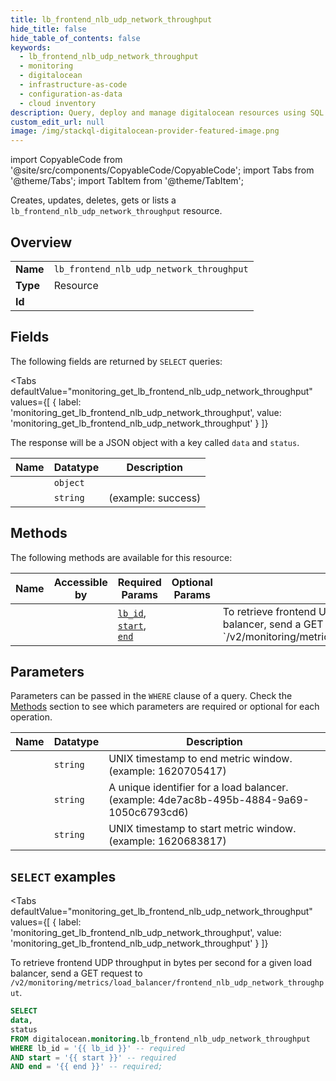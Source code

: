 ```yaml
--- 
title: lb_frontend_nlb_udp_network_throughput
hide_title: false
hide_table_of_contents: false
keywords:
  - lb_frontend_nlb_udp_network_throughput
  - monitoring
  - digitalocean
  - infrastructure-as-code
  - configuration-as-data
  - cloud inventory
description: Query, deploy and manage digitalocean resources using SQL
custom_edit_url: null
image: /img/stackql-digitalocean-provider-featured-image.png
---
```


import CopyableCode from '@site/src/components/CopyableCode/CopyableCode';
import Tabs from '@theme/Tabs';
import TabItem from '@theme/TabItem';

Creates, updates, deletes, gets or lists a <code>lb_frontend_nlb_udp_network_throughput</code> resource.

## Overview
<table><tbody>
<tr><td><b>Name</b></td><td><code>lb_frontend_nlb_udp_network_throughput</code></td></tr>
<tr><td><b>Type</b></td><td>Resource</td></tr>
<tr><td><b>Id</b></td><td><CopyableCode code="digitalocean.monitoring.lb_frontend_nlb_udp_network_throughput" /></td></tr>
</tbody></table>

## Fields

The following fields are returned by `SELECT` queries:

<Tabs
    defaultValue="monitoring_get_lb_frontend_nlb_udp_network_throughput"
    values={[
        { label: 'monitoring_get_lb_frontend_nlb_udp_network_throughput', value: 'monitoring_get_lb_frontend_nlb_udp_network_throughput' }
    ]}
>
<TabItem value="monitoring_get_lb_frontend_nlb_udp_network_throughput">

The response will be a JSON object with a key called `data` and `status`.

<table>
<thead>
    <tr>
    <th>Name</th>
    <th>Datatype</th>
    <th>Description</th>
    </tr>
</thead>
<tbody>
<tr>
    <td><CopyableCode code="data" /></td>
    <td><code>object</code></td>
    <td></td>
</tr>
<tr>
    <td><CopyableCode code="status" /></td>
    <td><code>string</code></td>
    <td> (example: success)</td>
</tr>
</tbody>
</table>
</TabItem>
</Tabs>

## Methods

The following methods are available for this resource:

<table>
<thead>
    <tr>
    <th>Name</th>
    <th>Accessible by</th>
    <th>Required Params</th>
    <th>Optional Params</th>
    <th>Description</th>
    </tr>
</thead>
<tbody>
<tr>
    <td><a href="#monitoring_get_lb_frontend_nlb_udp_network_throughput"><CopyableCode code="monitoring_get_lb_frontend_nlb_udp_network_throughput" /></a></td>
    <td><CopyableCode code="select" /></td>
    <td><a href="#parameter-lb_id"><code>lb_id</code></a>, <a href="#parameter-start"><code>start</code></a>, <a href="#parameter-end"><code>end</code></a></td>
    <td></td>
    <td>To retrieve frontend UDP throughput in bytes per second for a given load balancer, send a GET request to `/v2/monitoring/metrics/load_balancer/frontend_nlb_udp_network_throughput`.</td>
</tr>
</tbody>
</table>

## Parameters

Parameters can be passed in the `WHERE` clause of a query. Check the [Methods](#methods) section to see which parameters are required or optional for each operation.

<table>
<thead>
    <tr>
    <th>Name</th>
    <th>Datatype</th>
    <th>Description</th>
    </tr>
</thead>
<tbody>
<tr id="parameter-end">
    <td><CopyableCode code="end" /></td>
    <td><code>string</code></td>
    <td>UNIX timestamp to end metric window. (example: 1620705417)</td>
</tr>
<tr id="parameter-lb_id">
    <td><CopyableCode code="lb_id" /></td>
    <td><code>string</code></td>
    <td>A unique identifier for a load balancer. (example: 4de7ac8b-495b-4884-9a69-1050c6793cd6)</td>
</tr>
<tr id="parameter-start">
    <td><CopyableCode code="start" /></td>
    <td><code>string</code></td>
    <td>UNIX timestamp to start metric window. (example: 1620683817)</td>
</tr>
</tbody>
</table>

## `SELECT` examples

<Tabs
    defaultValue="monitoring_get_lb_frontend_nlb_udp_network_throughput"
    values={[
        { label: 'monitoring_get_lb_frontend_nlb_udp_network_throughput', value: 'monitoring_get_lb_frontend_nlb_udp_network_throughput' }
    ]}
>
<TabItem value="monitoring_get_lb_frontend_nlb_udp_network_throughput">

To retrieve frontend UDP throughput in bytes per second for a given load balancer, send a GET request to `/v2/monitoring/metrics/load_balancer/frontend_nlb_udp_network_throughput`.

```sql
SELECT
data,
status
FROM digitalocean.monitoring.lb_frontend_nlb_udp_network_throughput
WHERE lb_id = '{{ lb_id }}' -- required
AND start = '{{ start }}' -- required
AND end = '{{ end }}' -- required;
```
</TabItem>
</Tabs>

